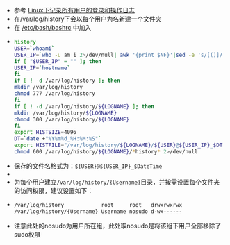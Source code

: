 - 参考 [Linux下记录所有用户的登录和操作日志](https://blog.51cto.com/xuaijun/2821502)
- 在/var/log/history下会以每个用户为名新建一个文件夹
- 在 [/etc/bash/bashrc](((62eb946d-a94f-4486-880a-06594b75aec2))) 中加入
- ```bash
  history
  USER=`whoami`
  USER_IP=`who -u am i 2>/dev/null| awk '{print $NF}'|sed -e 's/[()]//g'`
  if [ "$USER_IP" = "" ]; then
  USER_IP=`hostname`
  fi
  if [ ! -d /var/log/history ]; then
  mkdir /var/log/history
  chmod 777 /var/log/history
  fi
  if [ ! -d /var/log/history/${LOGNAME} ]; then
  mkdir /var/log/history/${LOGNAME}
  chmod 300 /var/log/history/${LOGNAME}
  fi
  export HISTSIZE=4096
  DT=`date +"%Y%m%d_%H:%M:%S"`
  export HISTFILE="/var/log/history/${LOGNAME}/${USER}@${USER_IP}_$DT"
  chmod 600 /var/log/history/${LOGNAME}/*history* 2>/dev/null
  ```
- 保存的文件名格式为：`${USER}@${USER_IP}_$DateTime`
-
- 为每个用户建立``/var/log/history/{Username}``目录，并按需设置每个文件夹的访问权限，建议设置如下：
- ```bash
  /var/log/history            root     root   drwxrwxrwx
  /var/log/history/{Username} Username nosudo d-wx------
  ```
- 注意此处的nosudo为用户所在组，此处取nosudo是将该组下用户全部移除了sudo权限